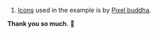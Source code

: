 1. [Icons](https://www.flaticon.com/packs/basic-flat-icons) used in the example is by [Pixel buddha](https://www.flaticon.com/authors/pixel-buddha).

**Thank you so much.** 💙
